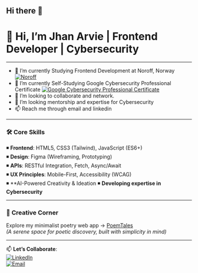 ## Hi there 👋

<!--
**jhanArvie/jhanArvie** is a ✨ _special_ ✨ repository because its `README.md` (this file) appears on your GitHub profile.

Here are some ideas to get you started:

- 🔭 I’m currently working on ... 
- 🌱 I’m currently learning ...
- 👯 I’m looking to collaborate on ...
- 🤔 I’m looking for help with ...
- 💬 Ask me about ...
- 📫 How to reach me: ...
- 😄 Pronouns: ...
- ⚡ Fun fact: ...
-->
# 👋 Hi, I’m Jhan Arvie | Frontend Developer | Cybersecurity

---
- 🌱 I’m currently Studying Frontend Development at Noroff, Norway [![Noroff](https://img.shields.io/badge/Noroff_Student-1E63B0?style=flat&logoColor=white)](https://www.noroff.no/en/studies/vocational-school/front-end-development) 
- 🌱 I’m currently Self-Studying Google Cybersecurity Professional Certificate [![Google Cybersecurity Professional Certificate](https://img.shields.io/badge/Coursera-0056D2?style=flat&logo=Coursera&logoColor=white)](https://www.coursera.org/professional-certificates/google-cybersecurity) 
- 👯 I’m looking to collaborate and network.
- 🤔 I’m looking mentorship and expertise for Cybersecurity
- 📫 Reach me through email and linkedin
---
### 🛠️ Core Skills  
◾ **Frontend**: HTML5, CSS3 (Tailwind), JavaScript (ES6+)  
◾ **Design**: Figma (Wireframing, Prototyping)  
◾ **APIs**: RESTful Integration, Fetch, Async/Await  
◾ **UX Principles**: Mobile-First, Accessibility (WCAG)  
◾ **AI-Powered Creativity & Ideation
◾ **Developing expertise in Cybersecurity**  

---

### 🌸 **Creative Corner**  
Explore my minimalist poetry web app → [PoemTales](https://poemtales.netlify.app/)  
*(A serene space for poetic discovery, built with simplicity in mind)*  

---

📫 **Let’s Collaborate**:  
[![LinkedIn](https://img.shields.io/badge/LinkedIn-0A66C2?style=flat&logo=linkedin)](https://www.linkedin.com/in/jhan-arvie-boniel/)  
[![Email](https://img.shields.io/badge/Email-EA4335?style=flat&logo=gmail)](mailto:jhanarvie@gmail.com)  

